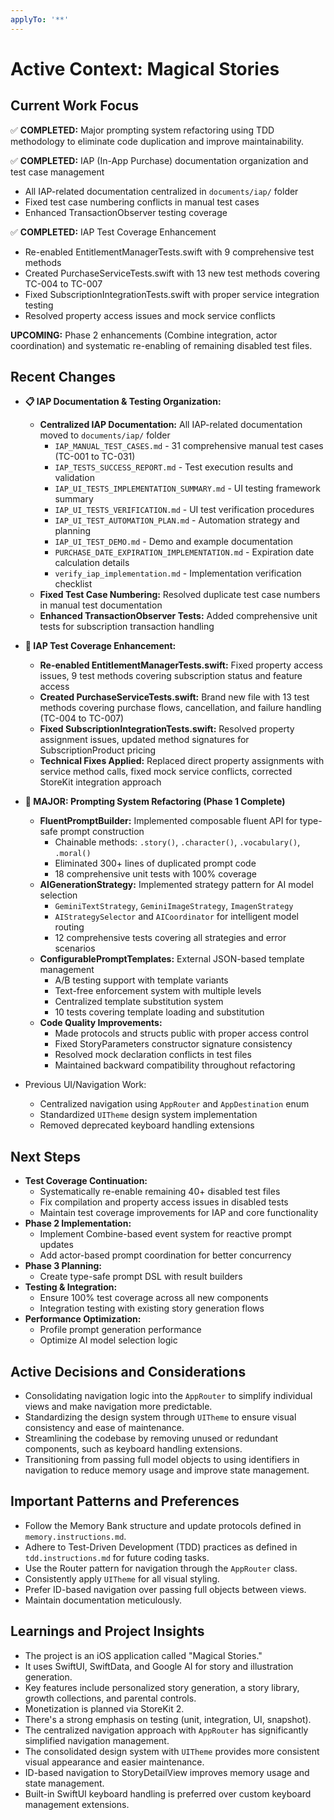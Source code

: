 ```yaml
---
applyTo: '**'
---
```


# Active Context: Magical Stories

## Current Work Focus
✅ **COMPLETED:** Major prompting system refactoring using TDD methodology to eliminate code duplication and improve maintainability.

✅ **COMPLETED:** IAP (In-App Purchase) documentation organization and test case management
- All IAP-related documentation centralized in `documents/iap/` folder
- Fixed test case numbering conflicts in manual test cases
- Enhanced TransactionObserver testing coverage

✅ **COMPLETED:** IAP Test Coverage Enhancement
- Re-enabled EntitlementManagerTests.swift with 9 comprehensive test methods
- Created PurchaseServiceTests.swift with 13 new test methods covering TC-004 to TC-007
- Fixed SubscriptionIntegrationTests.swift with proper service integration testing
- Resolved property access issues and mock service conflicts

**UPCOMING:** Phase 2 enhancements (Combine integration, actor coordination) and systematic re-enabling of remaining disabled test files.

## Recent Changes
- **📋 IAP Documentation & Testing Organization:**
  - **Centralized IAP Documentation:** All IAP-related documentation moved to `documents/iap/` folder
    - `IAP_MANUAL_TEST_CASES.md` - 31 comprehensive manual test cases (TC-001 to TC-031)
    - `IAP_TESTS_SUCCESS_REPORT.md` - Test execution results and validation
    - `IAP_UI_TESTS_IMPLEMENTATION_SUMMARY.md` - UI testing framework summary
    - `IAP_UI_TESTS_VERIFICATION.md` - UI test verification procedures
    - `IAP_UI_TEST_AUTOMATION_PLAN.md` - Automation strategy and planning
    - `IAP_UI_TEST_DEMO.md` - Demo and example documentation
    - `PURCHASE_DATE_EXPIRATION_IMPLEMENTATION.md` - Expiration date calculation details
    - `verify_iap_implementation.md` - Implementation verification checklist
  - **Fixed Test Case Numbering:** Resolved duplicate test case numbers in manual test documentation
  - **Enhanced TransactionObserver Tests:** Added comprehensive unit tests for subscription transaction handling

- **🧪 IAP Test Coverage Enhancement:**
  - **Re-enabled EntitlementManagerTests.swift:** Fixed property access issues, 9 test methods covering subscription status and feature access
  - **Created PurchaseServiceTests.swift:** Brand new file with 13 test methods covering purchase flows, cancellation, and failure handling (TC-004 to TC-007)
  - **Fixed SubscriptionIntegrationTests.swift:** Resolved property assignment issues, updated method signatures for SubscriptionProduct pricing
  - **Technical Fixes Applied:** Replaced direct property assignments with service method calls, fixed mock service conflicts, corrected StoreKit integration approach

- **🎯 MAJOR: Prompting System Refactoring (Phase 1 Complete)**
  - **FluentPromptBuilder:** Implemented composable fluent API for type-safe prompt construction
    - Chainable methods: `.story()`, `.character()`, `.vocabulary()`, `.moral()`
    - Eliminated 300+ lines of duplicated prompt code
    - 18 comprehensive unit tests with 100% coverage
  - **AIGenerationStrategy:** Implemented strategy pattern for AI model selection
    - `GeminiTextStrategy`, `GeminiImageStrategy`, `ImagenStrategy` 
    - `AIStrategySelector` and `AICoordinator` for intelligent model routing
    - 12 comprehensive tests covering all strategies and error scenarios
  - **ConfigurablePromptTemplates:** External JSON-based template management
    - A/B testing support with template variants
    - Text-free enforcement system with multiple levels
    - Centralized template substitution system
    - 10 tests covering template loading and substitution
  - **Code Quality Improvements:**
    - Made protocols and structs public with proper access control
    - Fixed StoryParameters constructor signature consistency
    - Resolved mock declaration conflicts in test files
    - Maintained backward compatibility throughout refactoring

- Previous UI/Navigation Work:
  - Centralized navigation using `AppRouter` and `AppDestination` enum
  - Standardized `UITheme` design system implementation
  - Removed deprecated keyboard handling extensions

## Next Steps
- **Test Coverage Continuation:**
  - Systematically re-enable remaining 40+ disabled test files
  - Fix compilation and property access issues in disabled tests
  - Maintain test coverage improvements for IAP and core functionality
- **Phase 2 Implementation:**
  - Implement Combine-based event system for reactive prompt updates
  - Add actor-based prompt coordination for better concurrency
- **Phase 3 Planning:**
  - Create type-safe prompt DSL with result builders
- **Testing & Integration:**
  - Ensure 100% test coverage across all new components
  - Integration testing with existing story generation flows
- **Performance Optimization:**
  - Profile prompt generation performance
  - Optimize AI model selection logic

## Active Decisions and Considerations
- Consolidating navigation logic into the `AppRouter` to simplify individual views and make navigation more predictable.
- Standardizing the design system through `UITheme` to ensure visual consistency and ease of maintenance.
- Streamlining the codebase by removing unused or redundant components, such as keyboard handling extensions.
- Transitioning from passing full model objects to using identifiers in navigation to reduce memory usage and improve state management.

## Important Patterns and Preferences
- Follow the Memory Bank structure and update protocols defined in `memory.instructions.md`.
- Adhere to Test-Driven Development (TDD) practices as defined in `tdd.instructions.md` for future coding tasks.
- Use the Router pattern for navigation through the `AppRouter` class.
- Consistently apply `UITheme` for all visual styling.
- Prefer ID-based navigation over passing full objects between views.
- Maintain documentation meticulously.

## Learnings and Project Insights
- The project is an iOS application called "Magical Stories."
- It uses SwiftUI, SwiftData, and Google AI for story and illustration generation.
- Key features include personalized story generation, a story library, growth collections, and parental controls.
- Monetization is planned via StoreKit 2.
- There's a strong emphasis on testing (unit, integration, UI, snapshot).
- The centralized navigation approach with `AppRouter` has significantly simplified navigation management.
- The consolidated design system with `UITheme` provides more consistent visual appearance and easier maintenance.
- ID-based navigation to StoryDetailView improves memory usage and state management.
- Built-in SwiftUI keyboard handling is preferred over custom keyboard management extensions.
